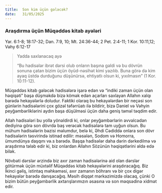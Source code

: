 ```yaml
---
title:  Son kim üçün gələcək?
date:   31/05/2025
---
```


### Araşdırma üçün Müqəddəs kitab ayələri

Yar. 6:1-8; 18:17-32; Dan. 7:9, 10; Mt. 24:36-44; 2 Pet. 2:4-11; 1 Kor. 10:11,12; Vəhy 6:12-17

> <p>Yadda saxlanacaq ayə</p>
> “Bu hadisələr ibrət dərsi olub onların başına gəldi və bu dövrün sonuna çatan bizim üçün öyüd-nəsihət kimi yazılıb. Buna görə də kim ayaq üstdə durduğunu düşünürsə, ehtiyatlı olsun ki, yıxılmasın” (1 Kor. 10:11-12).

Müqəddəs kitab gələcək hadisələrə işarə edən və “indiki zaman üçün olan həqiqəti” başa düşməkdə bizə kömək edən açarları saxlayan Allahın xalqı barədə hekayələrlə doludur. Faktiki olaraq bu hekayələrdən bir neçəsi son günlərin hadisələrini çox gözəl təfərrüatı ilə bildirir, bizə Daniel və Vəhyin peyğəmbərliklərini aydın başa düşülməsi üçün daha geniş təməl təqdim edir.

Allah hadisələri bu yolla yönəldirdi ki, onlar peyğəmbərlərin əvvəlcədən dediyinə görə son dövrdə baş verəcək hadisələrə tam uyğun olsun. Bu mühum hadisələrin bəzisi məlumdur, belə ki, Əhdi Cədiddə onlara son dövr hadisələrin təsvirində istinad edilir: məsələn, Sodom və Homorra, ümumdünya daşqını və.s barədə. Başqa hadisələr daha dərin dərkedilmə və araşdırma tələb edir ki, biz onlardan Allahın Sözünün həqiqətlərini əldə edə bilək.

Növbəti dərslər ərzində biz axır zaman hadisələrinə aid olan dərslər götürmək üçün müxtəlif Müqəddəs kitab hekayələrini araşdıracağıq. Biz İkinci gəliş, istintaq məhkəməsi, axır zamanın böhranı və bir çox digər hekayələr barədə danışacağıq. Məsih diqqət mərkəzimizdə olacaq, çünki O bizim bütün peyğəmbərlik axtarışlarımızın əsasına və son məqsədinə xidmət edir.